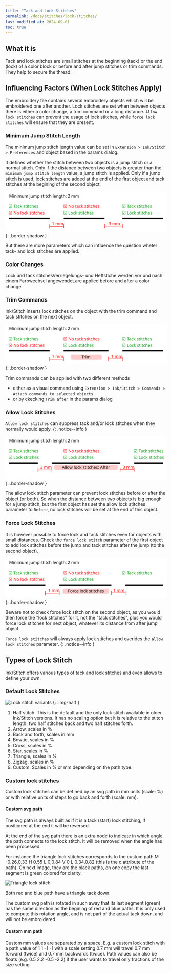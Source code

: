 ```yaml
---
title: "Tack and Lock Stitches"
permalink: /docs/stitches/lock-stitches/
last_modified_at: 2024-09-01
toc: true
---
```

## What it is

Tack and lock stitches are small stitches at the beginning (tack) or the end (lock) of a color block or before and after jump stitches or trim commands. They help to secure the thread.

## Influencing Factors (When Lock Stitches Apply)

The embroidery file contains several embroidery objects which will be embroidered one after another. Lock stitches are set when between objects there is either a color change, a trim command or a long distance. `Allow lock stitches` can prevent the usage of lock stitches, while `force lock stitches` will ensure that they are present.

### Minimum Jump Stitch Length

The minimum jump stitch length value can be set in `Extension > Ink/Stitch > Preferences` and object based in the params dialog.

It defines whether the stitch between two objects is a jump stitch or a normal stitch.
Only if the distance between two objects is greater than the `minimum jump stitch length` value, a jump stitch is applied. Only if a jump stitch is used, lock stitches are added at the end of the first object and tack stitches at the begining of the second object.

![Three lines, first distance is 1mm, second distance 3mm, minimum jump stitch length is set to 2. There are no lock stitches at the first object and no tack stitches at the second](/assets/images/docs/lock_stitch_min_jump.svg)
{: .border-shadow }

But there are more parameters which can influence the question wheter tack- and lock stitches are applied.

### Color Changes

Lock and tack stitchesVerriegelungs- und Heftstiche werden vor und nach einem Farbwechsel angewendet.are applied before and after a color change.

### Trim Commands

Ink/Stitch inserts lock stitches on the object with the trim command and tack stitches on the next object.

![Three lines, distances are 1mm, minimal jump stitch lengt is set to 2. The middle line has a trim command which sets lock stitches to it and tack stitches to the next object](/assets/images/docs/lock_stitch_trim.svg)
{: .border-shadow }

Trim commands can be applied with two different methods

* either as a visual command  using  `Extension > Ink/Stitch > Commands > Attach commands to selected objects`
* or by ckecking `Trim after` in the params dialog

### Allow Lock Stitches

`Allow lock stitches` can suppress tack and/or lock stitches when they normally would apply.
{: .notice--info }

![Three lines, distances are 3 mm, minimum jump stitch length is set to 2. The middle line is set to allow lock stitches at the end only. Therefore it has no tack stitches.](/assets/images/docs/lock_stitch_allow.svg)
{: .border-shadow }

The allow lock stitch parameter can prevent lock stitches before or after the object (or both). So when the distance between two objects is big enough for a jump stitch, but the first object has set the allow lock stitches parameter to `Before`, no lock stitches will be set at the end of this object.

### Force Lock Stitches

It is however possible to force lock and tack stitches even for objects with small distances. Check the `force lock stitch` parameter of the first object to add lock stitches before the jump and tack stitches after the jump (to the second object).

![Three lines, distances are 1 mm, minimum jump stitch length is set to 2. The middle line has a force jump stitch setting, which sets lock stitches to it and tack stitches to the next one](/assets/images/docs/lock_stitch_force.svg)
{: .border-shadow }

Beware not to check force lock stitch on the second object, as you would then force the "lock stitches" for it, not the "tack stitches", plus you would force lock stitches for next object, whatever its distance from after jump object.

`Force lock stitches` will always apply lock stitches and overides the `allow lock stitches` parameter.
{: .notice--info }

## Types of Lock Stitch

Ink/Stitch offers various types of tack and lock stitches and even allows to define your own.

### Default Lock Stitches

![Lock stitch variants](/assets/images/docs/lock-stitches.png)
{: .img-half }

1. Half stitch. This is the default and the only lock stitch available in older Ink/Stitch versions. It has no scaling option but it is relative to the stitch length: two half stitches back and two half stitches forth.
2. Arrow, scales in %
3. Back and forth, scales in mm
4. Bowtie, scales in %
5. Cross, scales in %
6. Star, scales in %
7. Triangle, scales in %
8. Zigzag, scales in %
9. Custom. Scales in % or mm depending on the path type.

### Custom lock stitches

Custom lock stitches can be defined by an svg path in mm units (scale: %) or with relative units of steps to go back and forth (scale: mm).

#### Custom svg path

The svg path is always built as if it is a tack (start) lock stitching, if positioned at the end it will be reversed.

At the end of the svg path there is an extra node to indicate in which angle the path connects to the lock stitch. It will be removed when the angle has been processed.

For instance the triangle lock stitches corresponds to the custom path  M -0.26,0.33 H 0.55 L 0,0.84 V 0 L 0.34,0.82 (this is the d attribute of the path). 
On next image, they are the black paths, on one copy the last segment is green colored for clarity.

![Triangle lock stitch](/assets/images/docs/triangle_lock.png)

Both red and blue path have a triangle tack down.

The custom svg path is rotated in such away that its last segment (green) has the same direction as the begining of red and blue paths. It is only used to compute this rotation angle, and is not part of the actual tack down, and will not be embroidered.

#### Custom mm path

Custom mm values are separated by a space. E.g. a custom lock stitch with a path value of 1  1  -1  -1 with a scale setting 0.7 mm will travel 0.7 mm forward (twice) and 0.7 mm backwards (twice). Path values can also be floats (e.g. 0.5 2.2 -0.5 -2.2) if the user wants to travel only fractions of the size setting.
